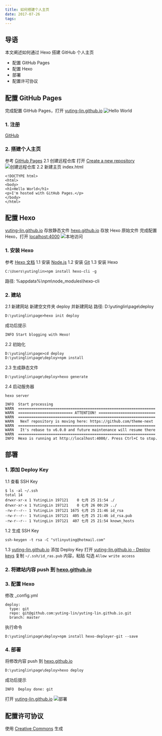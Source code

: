 ```yaml
---
title: 如何搭建个人主页
date: 2017-07-26
tags:
---
```

## 导语
本文阐述如何通过 Hexo 搭建 GitHub 个人主页
- 配置 GitHub Pages
- 配置 Hexo
- 部署
- 配置许可协议

<!-- more -->

## 配置 GitHub Pages
完成配置 GitHub Pages，打开 [yuting-lin.github.io](https://yuting-lin.github.io/)
![Hello World](https://raw.githubusercontent.com/yuting-lin/hexo.github.io/master/source/_posts/%E5%A6%82%E4%BD%95%E6%90%AD%E5%BB%BA%E4%B8%AA%E4%BA%BA%E4%B8%BB%E9%A1%B5/Hello%20World.png)
### 1. 注册
[GitHub](https://github.com/)
### 2. 搭建个人主页
参考 [GitHub Pages](https://pages.github.com/) 
2.1 创建远程仓库
打开 [Create a new repository](https://github.com/new)
![创建远程仓库](https://raw.githubusercontent.com/yuting-lin/hexo.github.io/master/source/_posts/%E5%A6%82%E4%BD%95%E6%90%AD%E5%BB%BA%E4%B8%AA%E4%BA%BA%E4%B8%BB%E9%A1%B5/%E5%88%9B%E5%BB%BA%E8%BF%9C%E7%A8%8B%E4%BB%93%E5%BA%93.png)
2.2 新建主页 index.html
```
<!DOCTYPE html>
<html>
<body>
<h1>Hello World</h1>
<p>I'm hosted with GitHub Pages.</p>
</body>
</html>
```

## 配置 Hexo
[yuting-lin.github.io](https://github.com/yuting-lin/yuting-lin.github.io) 存放静态文件
[hexo.github.io](https://github.com/yuting-lin/hexo.github.io) 存放 Hexo 原始文件
完成配置 Hexo，打开 [localhost:4000](http://localhost:4000/)
![本地访问](https://raw.githubusercontent.com/yuting-lin/hexo.github.io/master/source/_posts/%E5%A6%82%E4%BD%95%E6%90%AD%E5%BB%BA%E4%B8%AA%E4%BA%BA%E4%B8%BB%E9%A1%B5/%E6%9C%AC%E5%9C%B0%E8%AE%BF%E9%97%AE.png)
### 1. 安装 Hexo
参考 [Hexo 文档](https://hexo.io/zh-cn/docs/index.html) 
1.1 安装 [Node.js](https://nodejs.org/)
1.2 安装 [Git](https://git-scm.com/)
1.3 安装 Hexo
```
C:\Users\yutinglin>npm install hexo-cli -g
```
路径: %appdata%\npm\node_modules\hexo-cli
### 2. 建站
2.1 新建网站
新建空文件夹 deploy 并新建网站
路径: D:\yutinglin\page\deploy
```
D:\yutinglin\page>hexo init deploy
```
成功后提示
```
INFO Start blogging with Hexo!
```
2.2 初始化
```
D:\yutinglin\page>cd deploy
D:\yutinglin\page\deploy>npm install
```
2.3 生成静态文件
```
D:\yutinglin\page\deploy>hexo generate
```
2.4 启动服务器
```
hexo server
```
```
INFO  Start processing
WARN  ===============================================================
WARN  ========================= ATTENTION! ==========================
WARN  ===============================================================
WARN   NexT repository is moving here: https://github.com/theme-next
WARN  ===============================================================
WARN   It's rebase to v6.0.0 and future maintenance will resume there
WARN  ===============================================================
INFO  Hexo is running at http://localhost:4000/. Press Ctrl+C to stop.
```
## 部署
### 1. 添加 Deploy Key
1.1 查看 SSH Key
```
$ ls -al ~/.ssh
total 14
drwxr-xr-x 1 YutingLin 197121    0 七月 25 21:54 ./
drwxr-xr-x 1 YutingLin 197121    0 七月 26 00:29 ../
-rw-r--r-- 1 YutingLin 197121 1675 七月 25 21:46 id_rsa
-rw-r--r-- 1 YutingLin 197121  405 七月 25 21:46 id_rsa.pub
-rw-r--r-- 1 YutingLin 197121  407 七月 25 21:54 known_hosts
```
1.2 生成 SSH Key
```
ssh-keygen -t rsa -C "stlinyuting@hotmail.com"
```
1.3 [yuting-lin.github.io](https://github.com/yuting-lin/yuting-lin.github.io) 添加 Deploy Key
打开 [yuting-lin.github.io - Deploy keys](https://github.com/yuting-lin/yuting-lin.github.io/settings/keys)
复制 `~/.ssh/id_ras.pub` 内容，粘贴
勾选 `Allow write access`
### 2. 将建站内容 push 到 [hexo.github.io](https://github.com/yuting-lin/hexo.github.io)
### 3. 配置 Hexo
修改 _config.yml
```
deploy:
  type: git
  repo: git@github.com:yuting-lin/yuting-lin.github.io.git
  branch: master
```
执行命令
```
D:\yutinglin\page\deploy>npm install hexo-deployer-git --save
```
### 4. 部署
将修改内容 push 到 [hexo.github.io](https://github.com/yuting-lin/hexo.github.io)
```
D:\yutinglin\page\deploy>hexo deploy
```
成功后提示
```
INFO  Deploy done: git
```
打开 [yuting-lin.github.io](https://yuting-lin.github.io/)
![部署](https://raw.githubusercontent.com/yuting-lin/hexo.github.io/master/source/_posts/%E5%A6%82%E4%BD%95%E6%90%AD%E5%BB%BA%E4%B8%AA%E4%BA%BA%E4%B8%BB%E9%A1%B5/%E9%83%A8%E7%BD%B2.png)

## 配置许可协议
使用 [Creative Commons](https://creativecommons.org/choose/) 生成